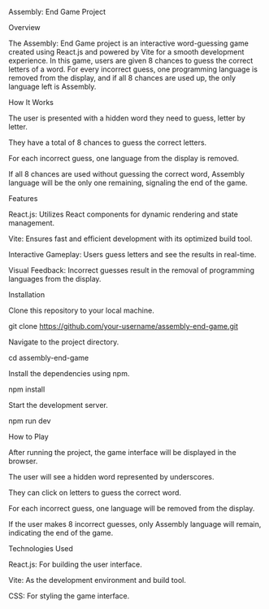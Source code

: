 Assembly: End Game Project

Overview

The Assembly: End Game project is an interactive word-guessing game created using React.js and powered by Vite for a smooth development experience. In this game, users are given 8 chances to guess the correct letters of a word. For every incorrect guess, one programming language is removed from the display, and if all 8 chances are used up, the only language left is Assembly.

How It Works

The user is presented with a hidden word they need to guess, letter by letter.

They have a total of 8 chances to guess the correct letters.

For each incorrect guess, one language from the display is removed.

If all 8 chances are used without guessing the correct word, Assembly language will be the only one remaining, signaling the end of the game.

Features

React.js: Utilizes React components for dynamic rendering and state management.

Vite: Ensures fast and efficient development with its optimized build tool.

Interactive Gameplay: Users guess letters and see the results in real-time.

Visual Feedback: Incorrect guesses result in the removal of programming languages from the display.

Installation

Clone this repository to your local machine.

git clone https://github.com/your-username/assembly-end-game.git

Navigate to the project directory.

cd assembly-end-game

Install the dependencies using npm.

npm install

Start the development server.

npm run dev

How to Play

After running the project, the game interface will be displayed in the browser.

The user will see a hidden word represented by underscores.

They can click on letters to guess the correct word.

For each incorrect guess, one language will be removed from the display.

If the user makes 8 incorrect guesses, only Assembly language will remain, indicating the end of the game.

Technologies Used

React.js: For building the user interface.

Vite: As the development environment and build tool.

CSS: For styling the game interface.
